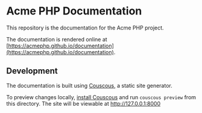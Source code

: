 # Acme PHP Documentation

This repository is the documentation for the Acme PHP project.

The documentation is rendered online at [https://acmephp.github.io/documentation](https://acmephp.github.io/documentation).

## Development

The documentation is built using [Couscous](http://couscous.io/), a static site generator.

To preview changes locally, [install Couscous](http://couscous.io/docs/getting-started.html)
and run `couscous preview` from this directory. The site will be viewable at http://127.0.0.1:8000
